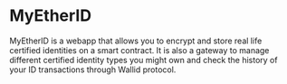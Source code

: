 # MyEtherID

MyEtherID is a webapp that allows you to encrypt and store real life certified identities on a smart contract. It is also a gateway to manage different certified identity types you might own and check the history of your ID transactions through Wallid protocol.
